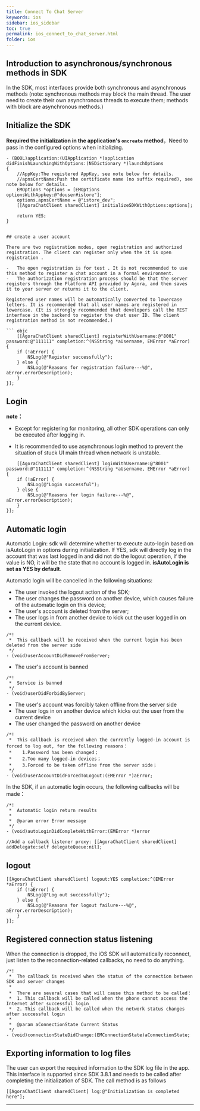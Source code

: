 ```yaml
---
title: Connect To Chat Server
keywords: ios
sidebar: ios_sidebar
toc: true
permalink: ios_connect_to_chat_server.html
folder: ios
---
```


## Introduction to asynchronous/synchronous methods in SDK

In the SDK, most interfaces provide both synchronous and asynchronous methods (note: synchronous methods may block the main thread. The user need to create their own asynchronous threads to execute them; methods with block are asynchronous methods.)

## Initialize the SDK

**Required the initialization in the application's `oncreate` method**，Need to pass in the configured options when initializing.

``` objc
- (BOOL)application:(UIApplication *)application didFinishLaunchingWithOptions:(NSDictionary *)launchOptions
{
    //AppKey:The registered AppKey, see note below for details.
    //apnsCertName:Push the certificate name (no suffix required), see note below for details.
    EMOptions *options = [EMOptions optionsWithAppkey:@"douser#istore"];
    options.apnsCertName = @"istore_dev";
    [[AgoraChatClient sharedClient] initializeSDKWithOptions:options];

    return YES;
}


## create a user account

There are two registration modes, open registration and authorized registration. The client can register only when the it is open registration .

-   The open registration is for test . It is not recommended to use this method to register a chat account in a formal environment.
-   The authorization registration process should be that the server registers through the Platform API provided by Agora, and then saves it to your server or returns it to the client.

Registered user names will be automatically converted to lowercase letters. It is recommended that all user names are registered in lowercase. (It is strongly recommended that developers call the REST interface in the backend to register the chat user ID. The client registration method is not recommended.)

``` objc
    [[AgoraChatClient sharedClient] registerWithUsername:@"8001" password:@"111111" completion:^(NSString *aUsername, EMError *aError) {
    if (!aError) {
        NSLog(@"Register successfully");
    } else {
        NSLog(@"Reasons for registration failure---%@", aError.errorDescription);
    }
}];
```

## Login

**note：**

* Except for registering for monitoring, all other SDK operations can only be executed after logging in.
      
* It is recommended to use asynchronous login method to prevent the situation of stuck UI main thread when network is unstable.


``` objc
    [[AgoraChatClient sharedClient] loginWithUsername:@"8001" password:@"111111" completion:^(NSString *aUsername, EMError *aError) {
    if (!aError) {
        NSLog(@"Login successful");
    } else {
        NSLog(@"Reasons for login failure---%@", aError.errorDescription);
    }
}];
```

## Automatic login

Automatic Login: sdk will determine whether to execute auto-login based on isAutoLogin in options during initialization. If YES, sdk will directly log in the account that was last logged in and did not do the logout operation, if the value is NO, it will be the state that no account is logged in. **isAutoLogin is set as YES by default**.

Automatic login will be cancelled in the following situations:

-   The user invoked the logout action of the SDK;
-   The user changes the password on another device, which causes failure of the automatic login on this device;
-   The user's account is deleted from the server;
-   The user logs in from another device to kick out the user logged in on the current device.

``` objc
/*!
 *  This callback will be received when the current login has been deleted from the server side
 */
- (void)userAccountDidRemoveFromServer;
```

-   The user's account is banned

``` objc
/*!
 *  Service is banned
 */
- (void)userDidForbidByServer;
```

-   The user's account was forcibly taken offline from the server side
-   The user logs in on another device which kicks out the user from the current device
-   The user changed the password on another device

``` objc
/*!
 *  This callback is received when the currently logged-in account is forced to log out, for the following reasons：
 *    1.Password has been changed；
 *    2.Too many logged-in devices；
 *    3.Forced to be taken offline from the server side；
 */
- (void)userAccountDidForcedToLogout:(EMError *)aError;
```

In the SDK, if an automatic login occurs, the following callbacks will be made：

``` objc
/*!
 *  Automatic login return results
 *
 *  @param error Error message
 */
- (void)autoLoginDidCompleteWithError:(EMError *)error

//Add a callback listener proxy: [[AgoraChatClient sharedClient] addDelegate:self delegateQueue:nil];
```

## logout


``` objc
[[AgoraChatClient sharedClient] logout:YES completion:^(EMError *aError) {
    if (!aError) {
        NSLog(@"Log out successfully");
    } else {
        NSLog(@"Reasons for logout failure---%@", aError.errorDescription);
    }
}];
```

## Registered connection status listening
When the connection is dropped, the iOS SDK will automatically reconnect, just listen to the reconnection-related callbacks, no need to do anything.

``` objc
/*!
 *  The callback is received when the status of the connection between SDK and server changes
 *
 *  There are several cases that will cause this method to be called：
 *  1. This callback will be called when the phone cannot access the Internet after successful login
 *  2. This callback will be called when the network status changes after successful login
 *
 *  @param aConnectionState Current Status
 */
- (void)connectionStateDidChange:(EMConnectionState)aConnectionState;
```

## Exporting information to log files

The user can export the required information to the SDK log file in the app. This interface is supported since SDK 3.8.1 and needs to be called after completing the initialization of SDK. The call method is as follows

    [[AgoraChatClient sharedClient] log:@"Initialization is completed here"];

------------------------------------------------------------------------
